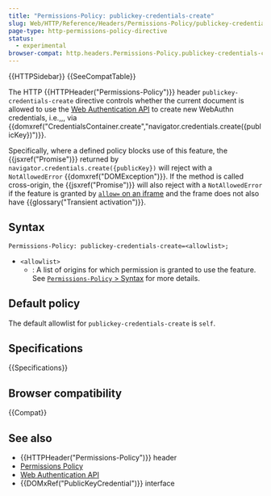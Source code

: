 ```yaml
---
title: "Permissions-Policy: publickey-credentials-create"
slug: Web/HTTP/Reference/Headers/Permissions-Policy/publickey-credentials-create
page-type: http-permissions-policy-directive
status:
  - experimental
browser-compat: http.headers.Permissions-Policy.publickey-credentials-create
---
```


{{HTTPSidebar}} {{SeeCompatTable}}

The HTTP {{HTTPHeader("Permissions-Policy")}} header `publickey-credentials-create` directive controls whether the current document is allowed to use the [Web Authentication API](/en-US/docs/Web/API/Web_Authentication_API) to create new WebAuthn credentials, i.e.,,, via {{domxref("CredentialsContainer.create","navigator.credentials.create({publicKey})")}}.

Specifically, where a defined policy blocks use of this feature, the {{jsxref("Promise")}} returned by `navigator.credentials.create({publicKey})` will reject with a `NotAllowedError` {{domxref("DOMException")}}.
If the method is called cross-origin, the {{jsxref("Promise")}} will also reject with a `NotAllowedError` if the feature is granted by [`allow=` on an iframe](/en-US/docs/Web/HTTP/Reference/Headers/Permissions-Policy#iframes) and the frame does not also have {{glossary("Transient activation")}}.

## Syntax

```http
Permissions-Policy: publickey-credentials-create=<allowlist>;
```

- `<allowlist>`
  - : A list of origins for which permission is granted to use the feature. See [`Permissions-Policy` > Syntax](/en-US/docs/Web/HTTP/Reference/Headers/Permissions-Policy#syntax) for more details.

## Default policy

The default allowlist for `publickey-credentials-create` is `self`.

## Specifications

{{Specifications}}

## Browser compatibility

{{Compat}}

## See also

- {{HTTPHeader("Permissions-Policy")}} header
- [Permissions Policy](/en-US/docs/Web/HTTP/Guides/Permissions_Policy)
- [Web Authentication API](/en-US/docs/Web/API/Web_Authentication_API)
- {{DOMxRef("PublicKeyCredential")}} interface
